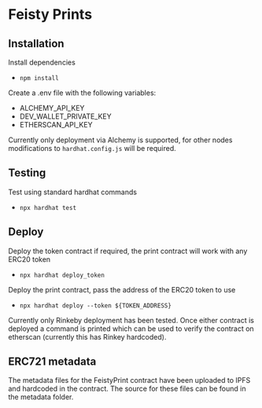 # Feisty Prints

## Installation
Install dependencies
- `npm install`

Create a .env file with the following variables:
- ALCHEMY_API_KEY
- DEV_WALLET_PRIVATE_KEY
- ETHERSCAN_API_KEY

Currently only deployment via Alchemy is supported, for other nodes modifications to `hardhat.config.js` will be required.

## Testing
Test using standard hardhat commands
- `npx hardhat test`

## Deploy
Deploy the token contract if required, the print contract will work with any ERC20 token
- `npx hardhat deploy_token`

Deploy the print contract, pass the address of the ERC20 token to use
- `npx hardhat deploy --token ${TOKEN_ADDRESS}`

Currently only Rinkeby deployment has been tested. Once either contract is deployed a command is printed which can be used to verify the contract on etherscan (currently this has Rinkey hardcoded).

## ERC721 metadata
The metadata files for the FeistyPrint contract have been uploaded to IPFS and hardcoded in the contract. The source for these files can be found in the metadata folder.